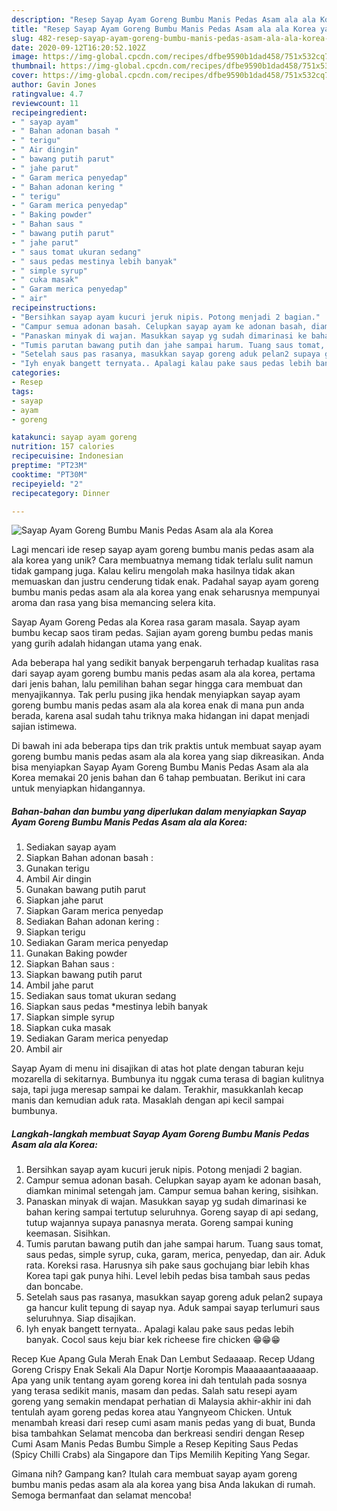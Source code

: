 ```yaml
---
description: "Resep Sayap Ayam Goreng Bumbu Manis Pedas Asam ala ala Korea yang Lezat Sekali"
title: "Resep Sayap Ayam Goreng Bumbu Manis Pedas Asam ala ala Korea yang Lezat Sekali"
slug: 482-resep-sayap-ayam-goreng-bumbu-manis-pedas-asam-ala-ala-korea-yang-lezat-sekali
date: 2020-09-12T16:20:52.102Z
image: https://img-global.cpcdn.com/recipes/dfbe9590b1dad458/751x532cq70/sayap-ayam-goreng-bumbu-manis-pedas-asam-ala-ala-korea-foto-resep-utama.jpg
thumbnail: https://img-global.cpcdn.com/recipes/dfbe9590b1dad458/751x532cq70/sayap-ayam-goreng-bumbu-manis-pedas-asam-ala-ala-korea-foto-resep-utama.jpg
cover: https://img-global.cpcdn.com/recipes/dfbe9590b1dad458/751x532cq70/sayap-ayam-goreng-bumbu-manis-pedas-asam-ala-ala-korea-foto-resep-utama.jpg
author: Gavin Jones
ratingvalue: 4.7
reviewcount: 11
recipeingredient:
- " sayap ayam"
- " Bahan adonan basah "
- " terigu"
- " Air dingin"
- " bawang putih parut"
- " jahe parut"
- " Garam merica penyedap"
- " Bahan adonan kering "
- " terigu"
- " Garam merica penyedap"
- " Baking powder"
- " Bahan saus "
- " bawang putih parut"
- " jahe parut"
- " saus tomat ukuran sedang"
- " saus pedas mestinya lebih banyak"
- " simple syrup"
- " cuka masak"
- " Garam merica penyedap"
- " air"
recipeinstructions:
- "Bersihkan sayap ayam kucuri jeruk nipis. Potong menjadi 2 bagian."
- "Campur semua adonan basah. Celupkan sayap ayam ke adonan basah, diamkan minimal setengah jam. Campur semua bahan kering, sisihkan."
- "Panaskan minyak di wajan. Masukkan sayap yg sudah dimarinasi ke bahan kering sampai tertutup seluruhnya. Goreng sayap di api sedang, tutup wajannya supaya panasnya merata. Goreng sampai kuning keemasan. Sisihkan."
- "Tumis parutan bawang putih dan jahe sampai harum. Tuang saus tomat, saus pedas, simple syrup, cuka, garam, merica, penyedap, dan air. Aduk rata. Koreksi rasa. Harusnya sih pake saus gochujang biar lebih khas Korea tapi gak punya hihi. Level lebih pedas bisa tambah saus pedas dan boncabe."
- "Setelah saus pas rasanya, masukkan sayap goreng aduk pelan2 supaya ga hancur kulit tepung di sayap nya. Aduk sampai sayap terlumuri saus seluruhnya. Siap disajikan."
- "Iyh enyak bangett ternyata.. Apalagi kalau pake saus pedas lebih banyak. Cocol saus keju biar kek richeese fire chicken 😁😁😁"
categories:
- Resep
tags:
- sayap
- ayam
- goreng

katakunci: sayap ayam goreng 
nutrition: 157 calories
recipecuisine: Indonesian
preptime: "PT23M"
cooktime: "PT30M"
recipeyield: "2"
recipecategory: Dinner

---
```



![Sayap Ayam Goreng Bumbu Manis Pedas Asam ala ala Korea](https://img-global.cpcdn.com/recipes/dfbe9590b1dad458/751x532cq70/sayap-ayam-goreng-bumbu-manis-pedas-asam-ala-ala-korea-foto-resep-utama.jpg)

Lagi mencari ide resep sayap ayam goreng bumbu manis pedas asam ala ala korea yang unik? Cara membuatnya memang tidak terlalu sulit namun tidak gampang juga. Kalau keliru mengolah maka hasilnya tidak akan memuaskan dan justru cenderung tidak enak. Padahal sayap ayam goreng bumbu manis pedas asam ala ala korea yang enak seharusnya mempunyai aroma dan rasa yang bisa memancing selera kita.

Sayap Ayam Goreng Pedas ala Korea rasa garam masala. Sayap ayam bumbu kecap saos tiram pedas. Sajian ayam goreng bumbu pedas manis yang gurih adalah hidangan utama yang enak.

Ada beberapa hal yang sedikit banyak berpengaruh terhadap kualitas rasa dari sayap ayam goreng bumbu manis pedas asam ala ala korea, pertama dari jenis bahan, lalu pemilihan bahan segar hingga cara membuat dan menyajikannya. Tak perlu pusing jika hendak menyiapkan sayap ayam goreng bumbu manis pedas asam ala ala korea enak di mana pun anda berada, karena asal sudah tahu triknya maka hidangan ini dapat menjadi sajian istimewa.


Di bawah ini ada beberapa tips dan trik praktis untuk membuat sayap ayam goreng bumbu manis pedas asam ala ala korea yang siap dikreasikan. Anda bisa menyiapkan Sayap Ayam Goreng Bumbu Manis Pedas Asam ala ala Korea memakai 20 jenis bahan dan 6 tahap pembuatan. Berikut ini cara untuk menyiapkan hidangannya.

<!--inarticleads1-->

##### Bahan-bahan dan bumbu yang diperlukan dalam menyiapkan Sayap Ayam Goreng Bumbu Manis Pedas Asam ala ala Korea:

1. Sediakan  sayap ayam
1. Siapkan  Bahan adonan basah :
1. Gunakan  terigu
1. Ambil  Air dingin
1. Gunakan  bawang putih parut
1. Siapkan  jahe parut
1. Siapkan  Garam merica penyedap
1. Sediakan  Bahan adonan kering :
1. Siapkan  terigu
1. Sediakan  Garam merica penyedap
1. Gunakan  Baking powder
1. Siapkan  Bahan saus :
1. Siapkan  bawang putih parut
1. Ambil  jahe parut
1. Sediakan  saus tomat ukuran sedang
1. Siapkan  saus pedas *mestinya lebih banyak
1. Siapkan  simple syrup
1. Siapkan  cuka masak
1. Sediakan  Garam merica penyedap
1. Ambil  air


Sayap Ayam di menu ini disajikan di atas hot plate dengan taburan keju mozarella di sekitarnya. Bumbunya itu nggak cuma terasa di bagian kulitnya saja, tapi juga meresap sampai ke dalam. Terakhir, masukkanlah kecap manis dan kemudian aduk rata. Masaklah dengan api kecil sampai bumbunya. 

<!--inarticleads2-->

##### Langkah-langkah membuat Sayap Ayam Goreng Bumbu Manis Pedas Asam ala ala Korea:

1. Bersihkan sayap ayam kucuri jeruk nipis. Potong menjadi 2 bagian.
1. Campur semua adonan basah. Celupkan sayap ayam ke adonan basah, diamkan minimal setengah jam. Campur semua bahan kering, sisihkan.
1. Panaskan minyak di wajan. Masukkan sayap yg sudah dimarinasi ke bahan kering sampai tertutup seluruhnya. Goreng sayap di api sedang, tutup wajannya supaya panasnya merata. Goreng sampai kuning keemasan. Sisihkan.
1. Tumis parutan bawang putih dan jahe sampai harum. Tuang saus tomat, saus pedas, simple syrup, cuka, garam, merica, penyedap, dan air. Aduk rata. Koreksi rasa. Harusnya sih pake saus gochujang biar lebih khas Korea tapi gak punya hihi. Level lebih pedas bisa tambah saus pedas dan boncabe.
1. Setelah saus pas rasanya, masukkan sayap goreng aduk pelan2 supaya ga hancur kulit tepung di sayap nya. Aduk sampai sayap terlumuri saus seluruhnya. Siap disajikan.
1. Iyh enyak bangett ternyata.. Apalagi kalau pake saus pedas lebih banyak. Cocol saus keju biar kek richeese fire chicken 😁😁😁


Recep Kue Apang Gula Merah Enak Dan Lembut Sedaaaap. Recep Udang Goreng Crispy Enak Sekali Ala Dapur Nortje Korompis Maaaaaantaaaaaap. Apa yang unik tentang ayam goreng korea ini dah tentulah pada sosnya yang terasa sedikit manis, masam dan pedas. Salah satu resepi ayam goreng yang semakin mendapat perhatian di Malaysia akhir-akhir ini dah tentulah ayam goreng pedas korea atau Yangnyeom Chicken. Untuk menambah kreasi dari resep cumi asam manis pedas yang di buat, Bunda bisa tambahkan Selamat mencoba dan berkreasi sendiri dengan Resep Cumi Asam Manis Pedas Bumbu Simple a Resep Kepiting Saus Pedas (Spicy Chilli Crabs) ala Singapore dan Tips Memilih Kepiting Yang Segar. 

Gimana nih? Gampang kan? Itulah cara membuat sayap ayam goreng bumbu manis pedas asam ala ala korea yang bisa Anda lakukan di rumah. Semoga bermanfaat dan selamat mencoba!
